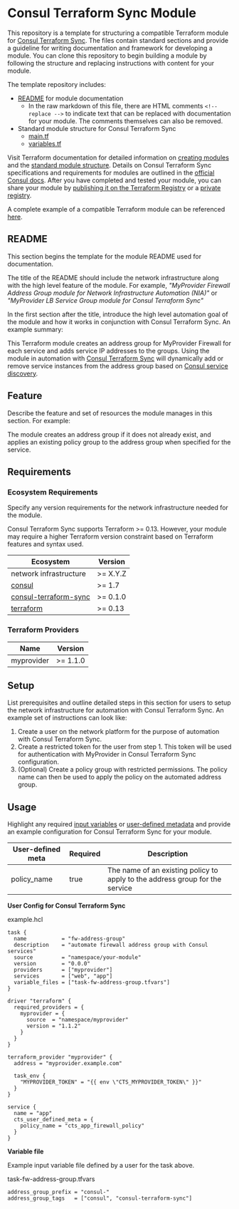 # Consul Terraform Sync Module <!-- update module title -->

<!-- replace template instructions below with your content -->

This repository is a template for structuring a compatible Terraform module for [Consul Terraform Sync](https://www.consul.io/docs/nia). The files contain standard sections and provide a guideline for writing documentation and framework for developing a module. You can clone this repository to begin building a module by following the structure and replacing instructions with content for your module.

The template repository includes:
* [README](README.md) for module documentation
  * In the raw markdown of this file, there are HTML comments `<!-- replace -->` to indicate text that can be replaced with documentation for your module. The comments themselves can also be removed.
* Standard module structure for Consul Terraform Sync
  * [main.tf](main.tf)
  * [variables.tf](variables.tf)

Visit Terraform documentation for detailed information on [creating modules](https://www.terraform.io/docs/language/modules/develop/index.html) and the [standard module structure](https://www.terraform.io/docs/language/modules/develop/structure.html). Details on Consul Terraform Sync specifications and requirements for modules are outlined in the [official Consul docs](https://www.consul.io/docs/nia/installation/requirements#how-to-create-a-compatible-terraform-module). After you have completed and tested your module, you can share your module by [publishing it on the Terraform Registry](https://www.terraform.io/docs/registry/modules/publish.html) or a [private registry](https://www.terraform.io/docs/registry/private.html).

A complete example of a compatible Terraform module can be referenced [here](https://registry.terraform.io/modules/CheckPointSW/dynobj-nia/checkpoint/latest).

## README

This section begins the template for the module README used for documentation.

The title of the README should include the network infrastructure along with the high level feature of the module. For example, _"MyProvider Firewall Address Group module for Network Infrastructure Automation (NIA)"_ or _"MyProvider LB Service Group module for Consul Terraform Sync"_

In the first section after the title, introduce the high level automation goal of the module and how it works in conjunction with Consul Terraform Sync. An example summary:

This Terraform module creates an address group for MyProvider Firewall for each service and adds service IP addresses to the groups. Using the module in automation with [Consul Terraform Sync](https://www.consul.io/docs/nia) will dynamically add or remove service instances from the address group based on [Consul service discovery](https://www.consul.io/).

<!-- end replace -->

## Feature

<!-- replace template instructions below with your content -->

Describe the feature and set of resources the module manages in this section. For example:

The module creates an address group if it does not already exist, and applies an existing policy group to the address group when specified for the service.

<!-- end -->

## Requirements

### Ecosystem Requirements

<!-- replace template instructions below with your content -->

Specify any version requirements for the network  infrastructure needed for the module.

Consul Terraform Sync supports Terraform >= 0.13. However, your module may require a higher Terraform version constraint based on Terraform features and syntax used.

<!-- end -->

| Ecosystem | Version |
|-----------|---------|
| network infrastructure | >= X.Y.Z |
| [consul](https://www.consul.io/downloads) | >= 1.7 |
| [consul-terraform-sync](https://www.consul.io/docs/nia) | >= 0.1.0 |
| [terraform](https://www.terraform.io) | >= 0.13 |

### Terraform Providers

| Name | Version |
|------|---------|
| myprovider | >= 1.1.0 |

## Setup

<!-- replace template instructions below with your content -->

List prerequisites and outline detailed steps in this section for users to setup the network infrastructure for automation with Consul Terraform Sync. An example set of instructions can look like:

1. Create a user on the network platform for the purpose of automation with Consul Terraform Sync.
1. Create a restricted token for the user from step 1. This token will be used for authentication with MyProvider in Consul Terraform Sync configuration.
1. (Optional) Create a policy group with restricted permissions. The policy name can then be used to apply the policy on the automated address group.

<!-- end -->

## Usage

<!-- begin template instructions replace -->

Highlight any required [input variables](https://consul-klkdtvr57.vercel.app/docs/nia/configuration#variable_files) or [user-defined metadata](consul.io/docs/nia/configuration#cts_user_defined_meta) and provide an example configuration for Consul Terraform Sync for your module.

<!-- end -->

| User-defined meta | Required | Description |
|-------------------|----------|-------------|
| policy_name | true | The name of an existing policy to apply to the address group for the service |

**User Config for Consul Terraform Sync**

example.hcl
```hcl
task {
  name           = "fw-address-group"
  description    = "automate firewall address group with Consul services"
  source         = "namespace/your-module"
  version        = "0.0.0"
  providers      = ["myprovider"]
  services       = ["web", "app"]
  variable_files = ["task-fw-address-group.tfvars"]
}

driver "terraform" {
  required_providers = {
    myprovider = {
      source  = "namespace/myprovider"
      version = "1.1.2"
    }
  }
}

terraform_provider "myprovider" {
  address = "myprovider.example.com"

  task_env {
    "MYPROVIDER_TOKEN" = "{{ env \"CTS_MYPROVIDER_TOKEN\" }}"
  }
}

service {
  name = "app"
  cts_user_defined_meta = {
    policy_name = "cts_app_firewall_policy"
  }
}
```

**Variable file**

Example input variable file defined by a user for the task above.

task-fw-address-group.tfvars
```hcl
address_group_prefix = "consul-"
address_group_tags   = ["consul", "consul-terraform-sync"]
```
